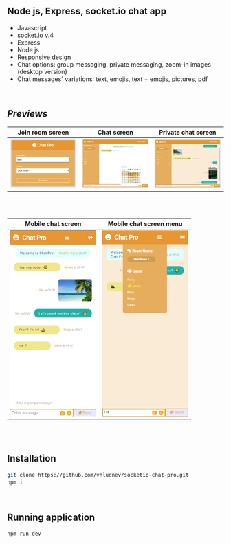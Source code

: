 ## Node js, Express, socket.io chat app

- Javascript
- socket.io v.4
- Express
- Node js
- Responsive design
- Chat options: group messaging, private messaging, zoom-in images (desktop version)
- Chat messages' variations: text, emojis, text + emojis, pictures, pdf

<br />

## _Previews_

| Join room screen | Chat screen | Private chat screen |
| ------ | ------ | ------ |
| <img src="https://github.com/vhludnev/socketio-chat-pro/blob/main/previews/joinroom.png" width="200" alt="join room screen" /> | <img src="https://github.com/vhludnev/socketio-chat-pro/blob/main/previews/chatscreen.png" width="200" alt="chat screen" /> | <img src="https://github.com/vhludnev/socketio-chat-pro/blob/main/previews/privatechat.png" width="200" alt="private chat screen" /> |

<br/><br/>

| Mobile chat screen | Mobile chat screen menu |
| ------ | ------ |
| <img src="https://github.com/vhludnev/socketio-chat-pro/blob/main/previews/mobile1.png" width="200" alt="mobile chat screen" /> | <img src="https://github.com/vhludnev/socketio-chat-pro/blob/main/previews/mobile2.png" width="200" alt="mobile chat screen menu" /> |

<br/><br/>

## Installation

```sh
git clone https://github.com/vhludnev/socketio-chat-pro.git
npm i

```

<br />

## Running application

```sh
npm run dev

```
